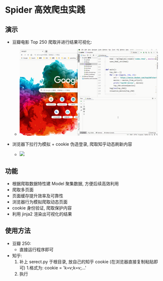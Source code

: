 Spider 高效爬虫实践
===

演示
---

- 豆瓣电影 Top 250 爬取并进行结果可视化:
  - ![](img-show/douban_visual.gif)

- 浏览器下拉行为模拟 + cookie 伪造登录, 爬取知乎动态刷新内容
  - ![](img-show/zhuhu_browser.gif)

功能
---
- 根据爬取数据特性建 Model 聚集数据, 方便后续高效利用
- 爬取多页面 
- 页面缓存提升效率及可靠性 
- 浏览器行为模拟爬取动态页面 
- cookie 身份验证, 爬取保护内容 
- 利用 jinja2 渲染出可视化的结果

使用方法
---
- 豆瓣 250:
  - 直接运行程序即可
- 知乎:
  1. 补上 serect.py 于根目录, 放自己的知乎 cookie (在浏览器直接复制粘贴即可)
    1.格式为: cookie = 'k=v;k=v;...'
  2. 执行
